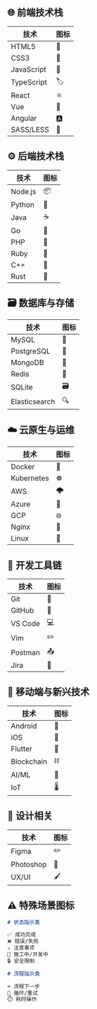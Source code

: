 ## 🌐 前端技术栈

| 技术       | 图标 |
| ---------- | ---- |
| HTML5      | 📄   |
| CSS3       | 🎨   |
| JavaScript | 📜   |
| TypeScript | 🏷️   |
| React      | ⚛️   |
| Vue        | 🖖   |
| Angular    | 🅰️   |
| SASS/LESS  | 💅   |

## ⚙️ 后端技术栈

| 技术    | 图标 |
| ------- | ---- |
| Node.js | 📦   |
| Python  | 🐍   |
| Java    | ☕   |
| Go      | 🐹   |
| PHP     | 🐘   |
| Ruby    | 💎   |
| C++     | 🐉   |
| Rust    | 🦀   |

## 🗃️ 数据库与存储

| 技术          | 图标 |
| ------------- | ---- |
| MySQL         | 🐬   |
| PostgreSQL    | 🐘   |
| MongoDB       | 🍃   |
| Redis         | 🔴   |
| SQLite        | 🗃️   |
| Elasticsearch | 🔍   |

## ☁️ 云原生与运维

| 技术       | 图标 |
| ---------- | ---- |
| Docker     | 🐳   |
| Kubernetes | ☸️   |
| AWS        | 🌩️   |
| Azure      | 🔷   |
| GCP        | 🌐   |
| Nginx      | 🚀   |
| Linux      | 🐧   |

## 🔧 开发工具链

| 技术    | 图标 |
| ------- | ---- |
| Git     | 🔀   |
| GitHub  | 🐙   |
| VS Code | 💻   |
| Vim     | ✏️   |
| Postman | 📤   |
| Jira    | 🎫   |

## 📱 移动端与新兴技术

| 技术       | 图标 |
| ---------- | ---- |
| Android    | 🤖   |
| iOS        | 🍎   |
| Flutter    | 🦋   |
| Blockchain | ⛓️   |
| AI/ML      | 🧠   |
| IoT        | 🌡️   |

## 🎨 设计相关

| 技术      | 图标 |
| --------- | ---- |
| Figma     | ✏️   |
| Photoshop | 🎨   |
| UX/UI     | 🖌️   |

## ⚠️ 特殊场景图标

```markdown
# 状态指示类

✅ 成功完成  
❌ 错误/失败  
⚠️ 注意事项  
🚧 施工中/开发中  
🔒 安全限制

# 流程指示类

➡️ 流程下一步  
🔄 循环/重试  
⏱️ 耗时操作
```
